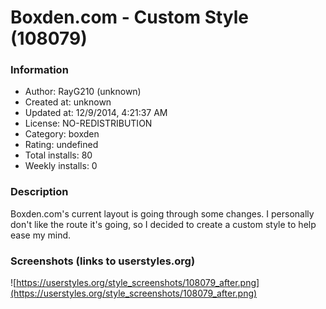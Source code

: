 # Boxden.com - Custom Style (108079)

### Information
- Author: RayG210 (unknown)
- Created at: unknown
- Updated at: 12/9/2014, 4:21:37 AM
- License: NO-REDISTRIBUTION
- Category: boxden
- Rating: undefined
- Total installs: 80
- Weekly installs: 0


### Description
Boxden.com's current layout is going through some changes. I personally don't like the route it's going, so I decided to create a custom style to help ease my mind.


### Screenshots (links to userstyles.org)
![https://userstyles.org/style_screenshots/108079_after.png](https://userstyles.org/style_screenshots/108079_after.png)


